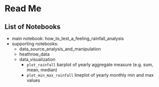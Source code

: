 # Read Me

## List of Notebooks
- main notebook: how_to_test_a_feeling_rainfall_analysis
- supporting notebooks:
  - data_source_analysis_and_manipulation
  - heathrow_data
  - data_visualization
    - `plot_rainfall` barplot of yearly aggregate measure (e.g. sum, mean, median)
    - `plot_min_max_rainfall` lineplot of yearly monthly min and max values    
